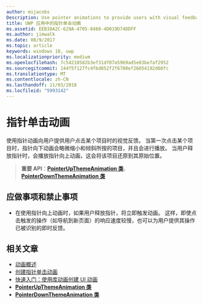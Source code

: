 ```yaml
---
author: mijacobs
Description: Use pointer animations to provide users with visual feedback when the user taps on an item.
title: UWP 应用中的指针单击动画
ms.assetid: EEB10A2C-629A-4705-8468-4D019D74DDFF
ms.author: jimwalk
ms.date: 08/9/2017
ms.topic: article
keywords: windows 10, uwp
ms.localizationpriority: medium
ms.openlocfilehash: 7c54218582b3ef31df07a5969ad5e83be7af2952
ms.sourcegitcommit: 144f5f127fc4fbd852f2f6780ef26054192d68fc
ms.translationtype: MT
ms.contentlocale: zh-CN
ms.lasthandoff: 11/03/2018
ms.locfileid: "5993142"
---
```

# <a name="pointer-click-animations"></a>指针单击动画



使用指针动画向用户提供用户点击某个项目时的视觉反馈。 当第一次点击某个项目时，指针向下动画会略微缩小和倾斜所按的项目，并且会进行播放。 当用户释放指针时，会播放指针向上动画，这会将该项目还原到其原始位置。


> **重要 API**：[**PointerUpThemeAnimation 类**](https://msdn.microsoft.com/library/windows/apps/hh969168)、[**PointerDownThemeAnimation 类**](https://msdn.microsoft.com/library/windows/apps/hh969164)


## <a name="dos-and-donts"></a>应做事项和禁止事项

-   在使用指针向上动画时，如果用户释放指针，将立即触发动画。 这样，即使点击触发的操作（如导航到新页面）的响应速度较慢，也可以为用户提供其操作已被识别的即时反馈。

## <a name="related-articles"></a>相关文章

* [动画概述](https://msdn.microsoft.com/library/windows/apps/mt187350)
* [创建指针单击动画](https://msdn.microsoft.com/library/windows/apps/xaml/jj649432)
* [快速入门：使用库动画创建 UI 动画](https://msdn.microsoft.com/library/windows/apps/xaml/hh452703)
* [**PointerUpThemeAnimation 类**](https://msdn.microsoft.com/library/windows/apps/hh969168)
* [**PointerDownThemeAnimation 类**](https://msdn.microsoft.com/library/windows/apps/hh969164)

 

 




